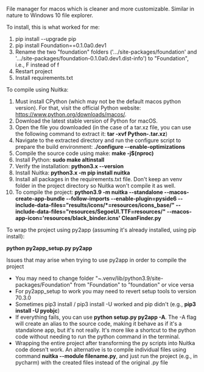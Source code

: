 File manager for macos which is cleaner and more customizable.
Similar in nature to Windows 10 file explorer.


To install, this is what worked for me:
1. pip install --upgrade pip
2. pip install Foundation==0.1.0a0.dev1
3. Rename the two "foundation" folders ('.../site-packages/foundation' and '.../site-packages/foundation-0.1.0a0.dev1.dist-info') to "Foundation", i.e., F instead of f
4. Restart project
5. Install requirements.txt



To compile using Nuitka:
1. Must install CPython (which may not be the default macos python version). For that, visit the official Python website: https://www.python.org/downloads/macos/. 
2. Download the latest stable version of Python for macOS. 
3. Open the file you downloaded (in the case of a tar.xz file, you can use the following command to extract it: **tar -xvf Python-<version>.tar.xz**)
4. Navigate to the extracted directory and run the configure script to prepare the build environment: **./configure --enable-optimizations**
5. Compile the source code using make: **make -j$(nproc)**
6. Install Python: **sudo make altinstall**
7. Verify the installation: **python3.x --version**
8. Install Nuitka: **python3.x -m pip install nuitka**
9. Install all packages in the requirements.txt file. Don't keep an venv folder in the project directory so Nuitka won't compile it as well.
10. To compile the project:
**python3.9 -m nuitka --standalone --macos-create-app-bundle --follow-imports --enable-plugin=pyside6  --include-data-files="results/icons/*=resources/icons_base/" --include-data-files="resources/SegoeUI.TTF=resources/"  --macos-app-icon='resources/black_binder.icns' CleanFinder.py**



To wrap the project using py2app (assuming it's already installed, using pip install):

**python py2app_setup.py py2app**

Issues that may arise when trying to use py2app in order to compile the project
* You may need to change folder "~.venv/lib/python3.9/site-packages/Foundation" from "Foundation" to "foundation" or vice versa 
* For py2app_setup to work you may need to revert setup tools to version 70.3.0
* Sometimes pip3 install / pip3 install -U worked and pip didn't (e.g., **pip3 install -U pyobjc**)
* If everything fails, you can use **python setup.py py2app -A**. The -A flag will create an alias to the source code, making it behave as if it's a standalone app, but it's not really. It's more like a shortcut to the python code without needing to run the python command in the terminal. 
* Wrapping the entire project after transforming the py scripts into Nuitka code doesn't work. An alternative is to compile individual files using command **nuitka --module filename.py**, and just run the project (e.g., in pycharm) with the created files instead of the original .py file
